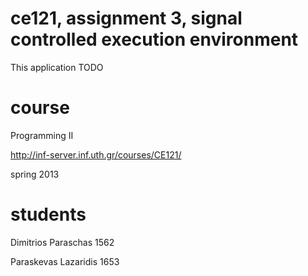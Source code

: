 ce121, assignment 3, signal controlled execution environment
============================================================
This application TODO


course
======
Programming II

http://inf-server.inf.uth.gr/courses/CE121/

spring 2013


students
========
Dimitrios Paraschas
1562

Paraskevas Lazaridis
1653
